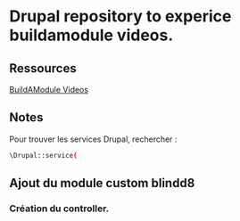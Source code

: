 # Drupal repository to experice buildamodule videos.

## Ressources
[BuildAModule Videos](https://www.youtube.com/@buildamodule)

## Notes
Pour trouver les services Drupal, rechercher :
```bash
\Drupal::service(
```
## Ajout du module custom blindd8
### Création du controller.
